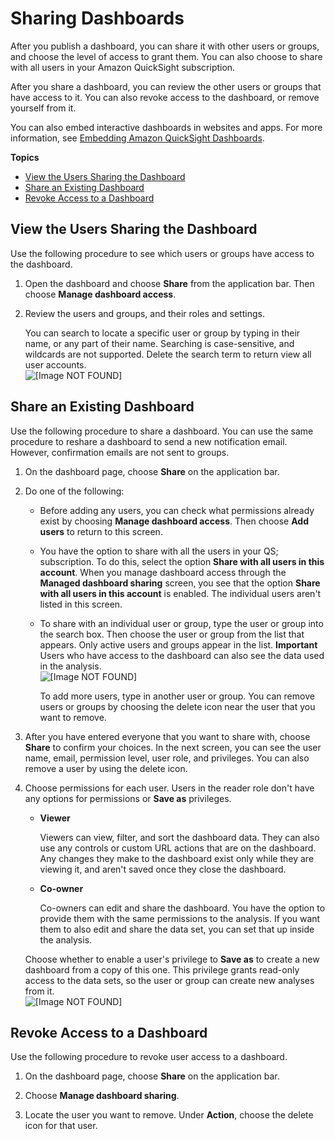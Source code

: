 # Sharing Dashboards<a name="sharing-a-dashboard"></a>

After you publish a dashboard, you can share it with other users or groups, and choose the level of access to grant them\. You can also choose to share with all users in your Amazon QuickSight subscription\.

After you share a dashboard, you can review the other users or groups that have access to it\. You can also revoke access to the dashboard, or remove yourself from it\.

You can also embed interactive dashboards in websites and apps\. For more information, see [Embedding Amazon QuickSight Dashboards](embedding-dashboards.md)\.

**Topics**
+ [View the Users Sharing the Dashboard](#view-users-dashboard)
+ [Share an Existing Dashboard](#share-a-dashboard)
+ [Revoke Access to a Dashboard](#revoke-access-to-a-dashboard)

## View the Users Sharing the Dashboard<a name="view-users-dashboard"></a>

Use the following procedure to see which users or groups have access to the dashboard\.

1. Open the dashboard and choose **Share** from the application bar\. Then choose **Manage dashboard access**\.

1. Review the users and groups, and their roles and settings\.

   You can search to locate a specific user or group by typing in their name, or any part of their name\. Searching is case\-sensitive, and wildcards are not supported\. Delete the search term to return view all user accounts\.  
![\[Image NOT FOUND\]](http://docs.aws.amazon.com/quicksight/latest/user/images/create-dashboard3.png)

## Share an Existing Dashboard<a name="share-a-dashboard"></a>

Use the following procedure to share a dashboard\. You can use the same procedure to reshare a dashboard to send a new notification email\. However, confirmation emails are not sent to groups\.

1. On the dashboard page, choose **Share** on the application bar\.

1. Do one of the following:
   + Before adding any users, you can check what permissions already exist by choosing **Manage dashboard access**\. Then choose **Add users** to return to this screen\.
   + You have the option to share with all the users in your QS; subscription\. To do this, select the option **Share with all users in this account**\. When you manage dashboard access through the **Managed dashboard sharing** screen, you see that the option **Share with all users in this account** is enabled\. The individual users aren't listed in this screen\.
   + To share with an individual user or group, type the user or group into the search box\. Then choose the user or group from the list that appears\. Only active users and groups appear in the list\.
**Important**  
Users who have access to the dashboard can also see the data used in the analysis\.  
![\[Image NOT FOUND\]](http://docs.aws.amazon.com/quicksight/latest/user/images/create-dashboard2.png)

     To add more users, type in another user or group\. You can remove users or groups by choosing the delete icon near the user that you want to remove\.

1. After you have entered everyone that you want to share with, choose **Share** to confirm your choices\. In the next screen, you can see the user name, email, permission level, user role, and privileges\. You can also remove a user by using the delete icon\.

1. Choose permissions for each user\. Users in the reader role don't have any options for permissions or **Save as** privileges\.
   + **Viewer**

     Viewers can view, filter, and sort the dashboard data\. They can also use any controls or custom URL actions that are on the dashboard\. Any changes they make to the dashboard exist only while they are viewing it, and aren't saved once they close the dashboard\. 
   + **Co\-owner**

     Co\-owners can edit and share the dashboard\. You have the option to provide them with the same permissions to the analysis\. If you want them to also edit and share the data set, you can set that up inside the analysis\. 

   Choose whether to enable a user's privilege to **Save as** to create a new dashboard from a copy of this one\. This privilege grants read\-only access to the data sets, so the user or group can create new analyses from it\.   
![\[Image NOT FOUND\]](http://docs.aws.amazon.com/quicksight/latest/user/images/create-dashboard3.png)

## Revoke Access to a Dashboard<a name="revoke-access-to-a-dashboard"></a>

Use the following procedure to revoke user access to a dashboard\.

1. On the dashboard page, choose **Share** on the application bar\.

1. Choose **Manage dashboard sharing**\.

1. Locate the user you want to remove\. Under **Action**, choose the delete icon for that user\. 